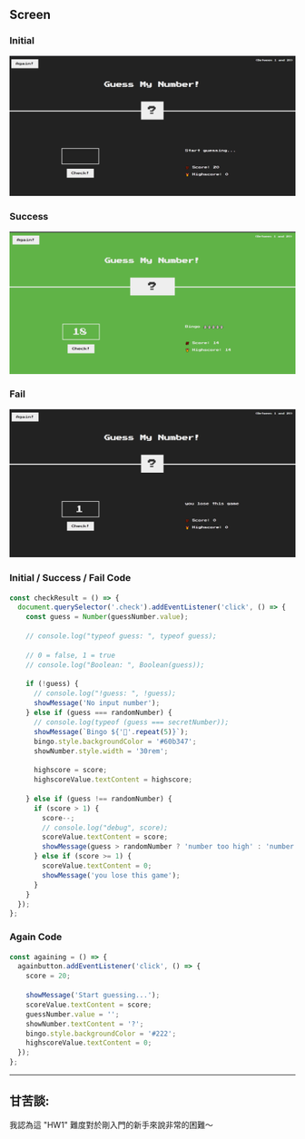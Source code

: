 ## Screen

### Initial
![initial](img/initial.png)

### Success
![success](img/success.png)

### Fail
![fail](img/fail.png)

### Initial / Success / Fail Code
```javascript
const checkResult = () => {
  document.querySelector('.check').addEventListener('click', () => {
    const guess = Number(guessNumber.value);
    
    // console.log("typeof guess: ", typeof guess);

    // 0 = false, 1 = true
    // console.log("Boolean: ", Boolean(guess));

    if (!guess) {
      // console.log("!guess: ", !guess);
      showMessage('No input number');
    } else if (guess === randomNumber) {
      // console.log(typeof (guess === secretNumber));
      showMessage(`Bingo ${'👻'.repeat(5)}`);
      bingo.style.backgroundColor = '#60b347';
      showNumber.style.width = '30rem';

      highscore = score;
      highscoreValue.textContent = highscore;

    } else if (guess !== randomNumber) {
      if (score > 1) {
        score--;
        // console.log("debug", score);
        scoreValue.textContent = score;
        showMessage(guess > randomNumber ? 'number too high' : 'number too low');
      } else if (score >= 1) {
        scoreValue.textContent = 0;
        showMessage('you lose this game');
      }
    }
  });
};
```

### Again Code
```javascript
const againing = () => {
  againbutton.addEventListener('click', () => {
    score = 20;

    showMessage('Start guessing...');
    scoreValue.textContent = score;
    guessNumber.value = '';
    showNumber.textContent = '?';
    bingo.style.backgroundColor = '#222';
    highscoreValue.textContent = 0;
  });
};
```

---

## 甘苦談:
我認為這 "HW1" 難度對於剛入門的新手來說非常的困難～